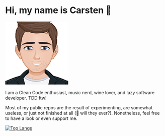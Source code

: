 # Hi, my name is Carsten 👋

![My Avatar](myAvatar.png)

I am a Clean Code enthusiast, music nerd, wine lover, and lazy software developer. TDD ftw!

Most of my public repos are the result of experimenting, are somewhat
useless, or just not finished at all (🤔 will they ever?). Nonetheless, feel
free to have a look or even support me.

[![Top Langs](https://github-readme-stats.vercel.app/api/top-langs/?username=jazzschmidt)](https://github.com/anuraghazra/github-readme-stats)
